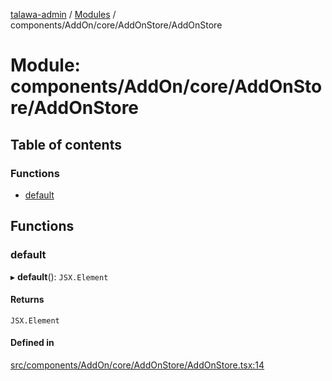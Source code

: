 [talawa-admin](../README.md) / [Modules](../modules.md) / components/AddOn/core/AddOnStore/AddOnStore

# Module: components/AddOn/core/AddOnStore/AddOnStore

## Table of contents

### Functions

- [default](components_AddOn_core_AddOnStore_AddOnStore.md#default)

## Functions

### default

▸ **default**(): `JSX.Element`

#### Returns

`JSX.Element`

#### Defined in

[src/components/AddOn/core/AddOnStore/AddOnStore.tsx:14](https://github.com/AVtheking/talawa-admin/blob/2c36281/src/components/AddOn/core/AddOnStore/AddOnStore.tsx#L14)
